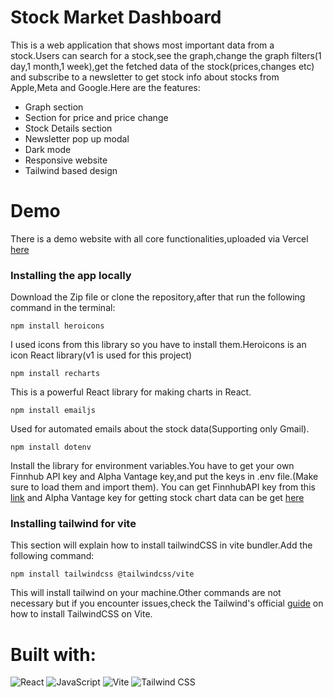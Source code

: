 # Stock Market Dashboard

This is a web application that shows most important data from a stock.Users can search for a stock,see the graph,change the graph filters(1 day,1 month,1 week),get the fetched data of the stock(prices,changes etc) and subscribe to a newsletter to get stock info about stocks from Apple,Meta and Google.Here are the features:

- Graph section
- Section for price and price change
- Stock Details section
- Newsletter pop up modal
- Dark mode
- Responsive website
- Tailwind based design

# Demo

There is a demo website with all core functionalities,uploaded via Vercel [here](https://stock-market-dashboard-ewpx-git-main-sega123-devs-projects.vercel.app/)

### Installing the app locally

Download the Zip file or clone the repository,after that run the following command in the terminal:

```
npm install heroicons
```

I used icons from this library so you have to install them.Heroicons is an icon React library(v1 is used for this project)

```
npm install recharts
```

This is a powerful React library for making charts in React.

```
npm install emailjs
```

Used for automated emails about the stock data(Supporting only Gmail).

```
npm install dotenv
```

Install the library for environment variables.You have to get your own Finnhub API key and Alpha Vantage key,and put the keys in .env file.(Make sure to load them and import them).
You can get FinnhubAPI key from this [link](https://finnhub.io/) and Alpha Vantage key for getting stock chart data can be get [here](https://www.alphavantage.co/)

### Installing tailwind for vite

This section will explain how to install tailwindCSS in vite bundler.Add the following command:

```
npm install tailwindcss @tailwindcss/vite
```

This will install tailwind on your machine.Other commands are not necessary but if you encounter issues,check the Tailwind's official [guide](https://tailwindcss.com/docs/installation/using-vite) on how to install TailwindCSS on Vite.
# Built with:
![React](https://img.shields.io/badge/React-20232A?style=for-the-badge&logo=react&logoColor=61DAFB)
![JavaScript](https://img.shields.io/badge/JavaScript-F7DF1E?style=for-the-badge&logo=javascript&logoColor=black)
![Vite](https://img.shields.io/badge/Vite-646CFF?style=for-the-badge&logo=vite&logoColor=white)
![Tailwind CSS](https://img.shields.io/badge/Tailwind_CSS-38B2AC?style=for-the-badge&logo=tailwind-css&logoColor=white)

